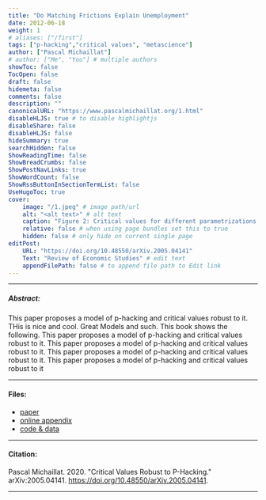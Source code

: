 ```yaml
---
title: "Do Matching Frictions Explain Unemployment"
date: 2012-06-18
weight: 1
# aliases: ["/first"]
tags: ["p-hacking","critical values", "metascience"]
author: ["Pascal Michaillat"]
# author: ["Me", "You"] # multiple authors
showToc: false
TocOpen: false
draft: false
hidemeta: false
comments: false
description: ""
canonicalURL: "https://www.pascalmichaillat.org/1.html"
disableHLJS: true # to disable highlightjs
disableShare: false
disableHLJS: false
hideSummary: true
searchHidden: false
ShowReadingTime: false
ShowBreadCrumbs: false
ShowPostNavLinks: true
ShowWordCount: false
ShowRssButtonInSectionTermList: false
UseHugoToc: true
cover:
    image: "/1.jpeg" # image path/url
    alt: "<alt text>" # alt text
    caption: "Figure 2: Critical values for different parametrizations." # display caption under cover
    relative: false # when using page bundles set this to true
    hidden: false # only hide on current single page
editPost:
    URL: "https://doi.org/10.48550/arXiv.2005.04141"
    Text: "Review of Economic Studies" # edit text
    appendFilePath: false # to append file path to Edit link
---
```


---
##### Abstract:

This paper proposes a model of p-hacking and critical values robust to it. THis is nice and cool. Great Models and such. This book shows the following. This paper proposes a model of p-hacking and critical values robust to it. This paper proposes a model of p-hacking and critical values robust to it. This paper proposes a model of p-hacking and critical values robust to it. This paper proposes a model of p-hacking and critical values robust to it

---

#### Files:

+ [paper](/1.pdf)
+ [online appendix](/1a.pdf)
+ [code & data](https://doi.org/10.48550/arXiv.2005.04141)


---

#### Citation:

Pascal Michaillat. 2020. "Critical Values Robust to P-Hacking." arXiv:2005.04141. https://doi.org/10.48550/arXiv.2005.04141.

---


